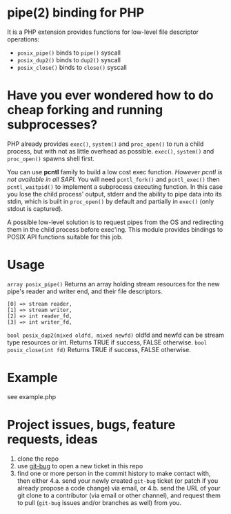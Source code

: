 # pipe(2) binding for PHP

It is a PHP extension provides functions for low-level
file descriptor operations:
* ``posix_pipe()`` binds to ``pipe()`` syscall
* ``posix_dup2()`` binds to ``dup2()`` syscall
* ``posix_close()`` binds to ``close()`` syscall

# Have you ever wondered how to do cheap forking and running subprocesses?
PHP already provides ``exec()``, ``system()`` and ``proc_open()`` to
run a child process, but with not as little overhead as possible.
``exec()``, ``system()`` and ``proc_open()`` spawns shell first. 

You can use **pcntl** family to build a low cost exec function. 
*However pcntl is not available in all SAPI.*
You will need ``pcntl_fork()`` and ``pcntl_exec()`` then ``pcntl_waitpid()``
to implement a subprocess executing function.
In this case you lose the child process' output, stderr and the ability
to pipe data into its stdin, which is built in ``proc_open()`` by default 
and partially in ``exec()`` (only stdout is captured).

A possible low-level solution is to request pipes from the OS and
redirecting them in the child process before exec'ing.
This module provides bindings to POSIX API functions suitable for this job.

# Usage
``array posix_pipe()``
Returns an array holding stream resources for the new 
pipe's reader and writer end, and their file descriptors.
```
[0] => stream reader,
[1] => stream writer,
[2] => int reader_fd,
[3] => int writer_fd,
```
``bool posix_dup2(mixed oldfd, mixed newfd)``
oldfd and newfd can be stream type resources or int.
Returns TRUE if success, FALSE otherwise.
``bool posix_close(int fd)``
Returns TRUE if success, FALSE otherwise.

# Example
see example.php

# Project issues, bugs, feature requests, ideas

1. clone the repo
2. use [git-bug](https://github.com/git-bug/git-bug) to open a new ticket in this repo
3. find one or more person in the commit history to make contact with, then either
4.a. send your newly created `git-bug` ticket (or patch if you already propose a code change) via email, or
4.b. send the URL of your git clone to a contributor (via email or other channel), and request them to pull (`git-bug` issues and/or branches as well) from you.
